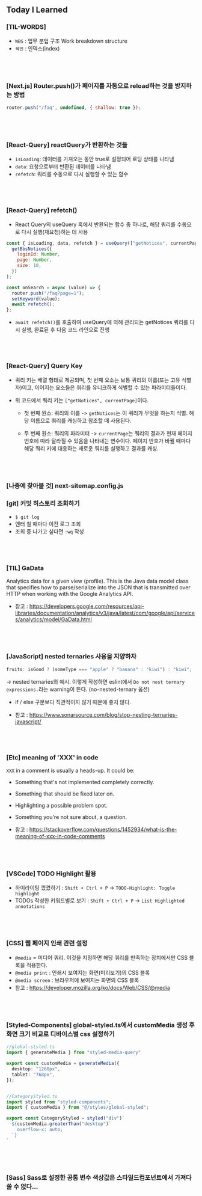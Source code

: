 ## Today I Learned

### [TIL-WORDS]

- `WBS` : 업무 분업 구조 Work breakdown structure
- `색인` : 인덱스(index)

## <br />

### [Next.js] Router.push()가 페이지를 자동으로 reload하는 것을 방지하는 방법

```javascript
router.push("/faq", undefined, { shallow: true });
```

## <br />

### [React-Query] reactQuery가 반환하는 것들

- `isLoading`: 데이터를 가져오는 동안 true로 설정되어 로딩 상태를 나타냄
- `data`: 요청으로부터 반환된 데이터를 나타냄
- `refetch`: 쿼리를 수동으로 다시 실행할 수 있는 함수

## <br />

### [React-Query] refetch()

- React Query의 useQuery 훅에서 반환되는 함수 중 하나로, 해당 쿼리를 수동으로 다시 실행(재요청)하는 데 사용

```javascript
const { isLoading, data, refetch } = useQuery(["getNotices", currentPage], () =>
  getBbsNotices({
    loginId: Number,
    page: Number,
    size: 10,
  })
);

const onSearch = async (value) => {
  router.push("/faq?page=1");
  setKeyword(value);
  await refetch();
};
```

- `await refetch()`를 호출하여 useQuery에 의해 관리되는 getNotices 쿼리를 다시 실행, 완료된 후 다음 코드 라인으로 진행

## <br />

### [React-Query] Query Key

- 쿼리 키는 배열 형태로 제공되며, 첫 번째 요소는 보통 쿼리의 이름(또는 고유 식별자)이고, 이어지는 요소들은 쿼리를 유니크하게 식별할 수 있는 파라미터들이다.

- 위 코드에서 쿼리 키는 `["getNotices", currentPage]`이다.

  - 첫 번째 원소: 쿼리의 이름
    -> `getNotices`는 이 쿼리가 무엇을 하는지 식별. 해당 이름으로 쿼리를 캐싱하고 참조할 때 사용된다.

  - 두 번째 원소: 쿼리의 파라미터
    -> `currentPage`는 쿼리의 결과가 현재 페이지 번호에 따라 달라질 수 있음을 나타내는 변수이다. 페이지 번호가 바뀔 때마다 해당 쿼리 키에 대응하는 새로운 쿼리를 실행하고 결과를 캐싱.

## <br />

### [나중에 찾아볼 것] next-sitemap.config.js

### [git] 커밋 히스토리 조회하기

- `$ git log`
- 엔터 칠 때마다 이전 로그 조회
- 조회 중 나가고 싶다면 `:wq` 작성

## <br />

### [TIL] GaData

Analytics data for a given view (profile).
This is the Java data model class that specifies how to parse/serialize into the JSON that is transmitted over HTTP when working with the Google Analytics API.

- 참고 : https://developers.google.com/resources/api-libraries/documentation/analytics/v3/java/latest/com/google/api/services/analytics/model/GaData.html

## <br />

### [JavaScript] nested ternaries 사용을 지양하자

```javascript
fruits: isGood ? (someType === "apple" ? "banana" : "kiwi") : "kiwi";
```

-> nested ternaries의 예시. 이렇게 작성하면 eslint에서 `Do not nest ternary expressions.`라는 warning이 뜬다. (no-nested-ternary 옵션)

- if / else 구문보다 직관적이지 않기 때문에 좋지 않다.

- 참고 : https://www.sonarsource.com/blog/stop-nesting-ternaries-javascript/

## <br />

### [Etc] meaning of 'XXX' in code

`XXX` in a comment is usually a heads-up. It could be:

- Something that's not implemented completely correctly.
- Something that should be fixed later on.
- Highlighting a possible problem spot.
- Something you're not sure about, a question.

- 참고 : https://stackoverflow.com/questions/1452934/what-is-the-meaning-of-xxx-in-code-comments

## <br />

### [VSCode] TODO Highlight 활용

- 하이라이팅 껐켰하기 : `Shift + Ctrl + P` -> `TODO-Highlight: Toggle highlight`
- TODOs 작성한 키워드별로 보기 : `Shift + Ctrl + P` -> `List Highlighted annotations`

## <br />

### [CSS] 웹 페이지 인쇄 관련 설정

- `@media` = 미디어 쿼리. 이것을 지정하면 해당 쿼리를 만족하는 장치에서만 CSS 블록을 적용한다.
- `@media print` : 인쇄시 보여지는 화면(미리보기)의 CSS 블록
- `@media screen` : 브라우저에 보여지는 화면의 CSS 블록
- 참고 : https://developer.mozilla.org/ko/docs/Web/CSS/@media

## <br />

### [Styled-Components] global-styled.ts에서 customMedia 생성 후 화면 크기 비교로 디바이스별 css 설정하기

```typeScript
//global-styled.ts
import { generateMedia } from "styled-media-query"

export const customMedia = generateMedia({
  desktop: "1260px",
  tablet: "768px",
});


//CategoryStyled.ts
import styled from "styled-components";
import { customMedia } from "@/styles/global-styled";

export const CategoryStyled = styled("div")`
  ${customMedia.greaterThan("desktop")`
    overflow-x: auto;
  `}
`
```

## <br />

### [Sass] Sass로 설정한 공통 변수 색상값은 스타일드컴포넌트에서 가져다 쓸 수 없다...
